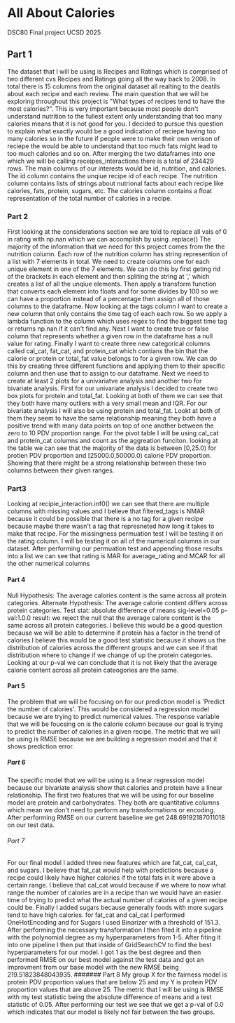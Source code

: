 # All About Calories
DSC80 Final project UCSD 2025
## Part 1
The dataset that I will be using is Recipes and Ratings which is comprised of two different cvs
Recipes and Ratings going all the way back to 2008. In total there is 15 columns from the original dataset
all realting to the deatils about each recipe and each review. The main question that we will be exploring 
throughout this project is "What types of recipes tend to have the most calories?". This is very important 
because most people don't understand nutrition to the fullest extent only understanding that too many calories 
means that it is not good for you. I decided to pursue this question to explain what exactly would be a good indication
of reciepe having too many calories so in the future if people were to make their own verison of reciepe the would be able to 
understand that too much fats might lead to too much calories and so on. After merging the two dataframes into one 
which we will be calling receipes_interactions there is a total of 234429 rows. The main columns of our interests would 
be id, nutrition, and calories. The id column contains the unqiue recipe id of each recipe. The nutrition column contains lists 
of strings about nutrional facts about each recipe like calories, fats, protein, sugars, etc. The calories column contains 
a float representation of the total number of calories in a recipe.
### Part 2
First looking at the considerations section we are told to replace all vals of 0 in rating with np.nan
which we can accomplish by using .replace()
The majority of the information that we need for this project comes from the the nutrition column. Each row of 
the nutrition column has string represention of a list with 7 elements in total. We need to create columns one for 
each unique element in one of the 7 elements. We can do this by first geting rid of the brackets in each element and then spliting the 
string at ',' which creates a list of all the unqiue elements. Then apply a transform function that converts each element into floats and for
some divides by 100 so we can have a proportion instead of a percentage then assign all of those columns to the dataframe. Now looking at the tags column I want to create a new column that only 
contains the time tag of each each row. So we apply a lambda function to the column which uses regex to find the biggest time tag or returns np.nan
if it can't find any. Next I want to create true or false column that represents whether a given row in the dataframe has a null value for rating.
Finally I want to create three new categorical columns called cal_cat, fat_cat, and protein_cat which contians the bin that the calorie or protein or total_fat value belongs to for a given row. We can do this by creating three different functions and applying them to their specific column 
and then use that to assign to our dataframe. Next we need to create at least 2 plots for a univariatve analysis and another two for bivariate analysis.
First for our univariate analysis I decided to create two box plots for protein and total_fat. Looking at both of them we can see that 
they both have many outliers with a very small mean and IQR. For our bivariate analysis I will also be using protein and total_fat. Lookt at both 
of them they seem to have the same relationship meaning they both have a positive trend with many data points on top of one another between the zero
to 10 PDV proportion range. For the pivot table I will be using cal_cat and protein_cat columns and count as the aggreation funciton. looking at the table we can see that the majority of the data is between [0,25.0) for protien PDV proportion and [25000.0,50000.0) calorie PDV proportion. Showing that there might be a strong relationship between these two columns between their given ranges.
### Part3 
Looking at recipie_interaction.inf0() we can see that there are multiple columns with missing values and I believe that filtered_tags
is NMAR because it could be possible that there is a no tag for a given recipe because maybe there wasn't a tag that represneted how
long it takes to make that recipe. For the missingness permuation test I will be testing it on the rating column. I will be testing it on 
all of the numerical columns in our dataset. After performing our permuation test and appending those results into a list we can see that rating is MAR
for average_rating and MCAR for all the other numerical columns
#### Part 4
Null Hypothesis: The average calories content is the same across all protein categories.
Alternate Hypothesis: The average calorie content differs across protein categories. 
Test stat: absolute difference of means
sig-level=0.05
p-val:1.0.0
result: we reject the null that the average calore content is the same across all protein categories.
I believe this would be a good question because we will be able to determine if protein has a factor in the trend of calories
I believe this would be a good test statistic because it shows us the distribution of calories across the different groups and we can see if
that distribution where to change if we change of up the protein categories. Looking at our p-val we can conclude that it is not likely that the 
average calorie content across all protein cateogories are the same. 
#### Part 5
The problem that we will be focusing on for our prediction model is 'Predict the number of calories'. This would be considered a regression model because we are trying to predict numerical values. The response variable that we will be foucsing on is the calorie column because our goal is trying to predict the number of calories in a given recipe. The metric that we will be using is RMSE because we are building a regression model and that it shows prediction error. 
##### Part 6
The specific model that we will be using is a linear regression model because our bivariate analysis show that calories and protein have a linear relationship. The first two features that we will be using for our baseline model are protein and carbohydrates. They both are quantitative columns which mean we don't need to perform any transformations or encoding. After performing RMSE on our current baseline we get 248.69192187011018 on our test data.
###### Part 7 
For our final model I added three new features which are fat_cat, cal_cat, and sugars. I believe that fat_cat would help with predictions
because a recipe could likely have higher calories if the total fats in it were above a certain range. I believe that cal_cat would because if we where to now what range the number of calories are in a recipe than we would have an easier time of trying to predict what the actual number of calories of a given recipe could be. Finally I added sugars because generally foods with more sugars tend to have high calories. for fat_cat and cal_cat I performed OneHotEncoding and for Sugars I used Binarizer with a threshold of 151.3. After performing the necessary transformation I then fited it into a pipeline with the polynomial degree as my hyperparameters from 1-5. After fiting it into one pipeline I then put that inside of GridSearchCV to find the best hyperparameters for our model. I got 1 as the best degree and then performed RMSE on our best model against the test data and got an improvment from our base model with the new RMSE being 219.51823848043935.
####### Part 8
My group X for the fairness model is protein PDV proportion values that are below 25 and my Y is protein PDV proportion values that are above 25.
The metric that I will be using is RMSE with my test statistic being the absolute difference of means and a test statistic of 0.05. After performing our test we see that we get a p-val of 0.0 which indicates that our model is likely not fair between the two groups. 
